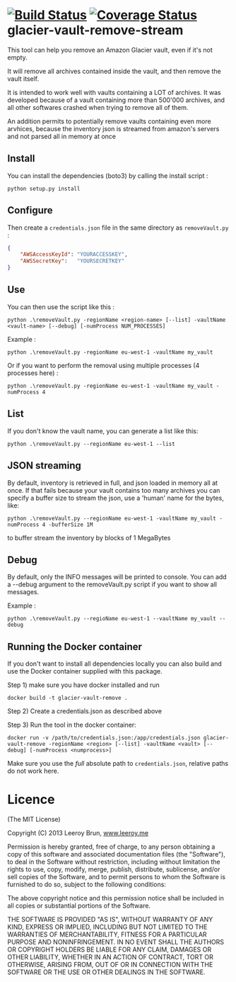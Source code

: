 [![Build Status](https://travis-ci.org/rienafairefr/glacier-vault-remove.svg?branch=master)](https://travis-ci.org/rienafairefr/glacier-vault-remove)
[![Coverage Status](https://coveralls.io/repos/github/rienafairefr/glacier-vault-remove/badge.svg?branch=master)](https://coveralls.io/github/rienafairefr/glacier-vault-remove?branch=master)
glacier-vault-remove-stream
======================

This tool can help you remove an Amazon Glacier vault, even if it's not empty.

It will remove all archives contained inside the vault, and then remove the vault itself.

It is intended to work well with vaults containing a LOT of archives. It was developed because of a  vault containing
more than 500'000 archives, and all other softwares crashed when trying to remove all of them.

An addition permits to potentially remove vaults containing even more arvhices, because the inventory json is
streamed from amazon's servers and not parsed all in memory at once

## Install

You can install the dependencies (boto3) by calling the install script :

```shell
python setup.py install
```

## Configure

Then create a `credentials.json` file in the same directory as `removeVault.py` :

```json
{
	"AWSAccessKeyId": "YOURACCESSKEY",
	"AWSSecretKey":   "YOURSECRETKEY"
}
```

## Use

You can then use the script like this :

```shell
python .\removeVault.py -regionName <region-name> [--list] -vaultName <vault-name> [--debug] [-numProcess NUM_PROCESSES]
```

Example :

```shell
python .\removeVault.py -regionName eu-west-1 -vaultName my_vault
```

Or if you want to perform the removal using multiple processes (4 processes here) :

```shell
python .\removeVault.py -regionName eu-west-1 -vaultName my_vault -numProcess 4
```

## List

If you don't know the vault name, you can generate a list like this:

```shell
python .\removeVault.py --regionName eu-west-1 --list
```

## JSON streaming

By default, inventory is retrieved in full, and json loaded in memory all at once. If that fails because your vault contains too many archives
you can specify a buffer size to stream the json, use a 'human' name for the bytes, like:

```shell
python .\removeVault.py --regionName eu-west-1 -vaultName my_vault -numProcess 4 -bufferSize 1M
```

to buffer stream the inventory by blocks of 1 MegaBytes

## Debug

By default, only the INFO messages will be printed to console. You can add a --debug argument to the removeVault.py script
if you want to show all messages.

Example :

```shell
python .\removeVault.py --regioName eu-west-1 --vaultName my_vault --debug
```

## Running the Docker container

If you don't want to install all dependencies locally you can also build and use the Docker container supplied with this package.

Step 1) make sure you have docker installed and run

```
docker build -t glacier-vault-remove .
```

Step 2) Create a credentials.json as described above

Step 3) Run the tool in the docker container:

```
docker run -v /path/to/credentials.json:/app/credentials.json glacier-vault-remove -regionName <region> [--list] -vaultName <vault> [--debug] [-numProcess <numprocess>]
```

Make sure you use the _full_ absolute path to `credentials.json`, relative paths do not work here.

Licence
======================
(The MIT License)

Copyright (C) 2013 Leeroy Brun, www.leeroy.me

Permission is hereby granted, free of charge, to any person obtaining a copy of this software and associated documentation files (the "Software"), to deal in the Software without restriction, including without limitation the rights to use, copy, modify, merge, publish, distribute, sublicense, and/or sell copies of the Software, and to permit persons to whom the Software is furnished to do so, subject to the following conditions:

The above copyright notice and this permission notice shall be included in all copies or substantial portions of the Software.

THE SOFTWARE IS PROVIDED "AS IS", WITHOUT WARRANTY OF ANY KIND, EXPRESS OR IMPLIED, INCLUDING BUT NOT LIMITED TO THE WARRANTIES OF MERCHANTABILITY, FITNESS FOR A PARTICULAR PURPOSE AND NONINFRINGEMENT. IN NO EVENT SHALL THE AUTHORS OR COPYRIGHT HOLDERS BE LIABLE FOR ANY CLAIM, DAMAGES OR OTHER LIABILITY, WHETHER IN AN ACTION OF CONTRACT, TORT OR OTHERWISE, ARISING FROM, OUT OF OR IN CONNECTION WITH THE SOFTWARE OR THE USE OR OTHER DEALINGS IN THE SOFTWARE.

